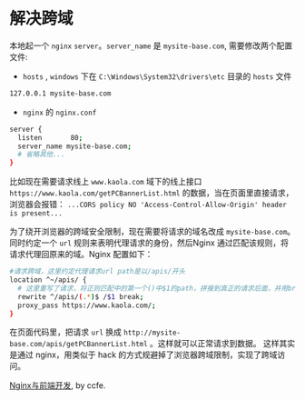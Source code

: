 # 解决跨域

本地起一个 `nginx` `server`。`server_name` 是 `mysite-base.com`, 需要修改两个配置文件:

- `hosts` , `windows` 下在 `C:\Windows\System32\drivers\etc` 目录的 `hosts` 文件

```bash
127.0.0.1 mysite-base.com
```

- `nginx` 的 `nginx.conf`

```bash
server {
  listen       80;
  server_name mysite-base.com;
  # 省略其他...
}
```

比如现在需要请求线上 `www.kaola.com` 域下的线上接口 `https://www.kaola.com/getPCBannerList.html` 的数据，当在页面里直接请求，浏览器会报错： `...CORS policy NO 'Access-Control-Allow-Origin' header is present...`

为了绕开浏览器的跨域安全限制，现在需要将请求的域名改成 `mysite-base.com`。同时约定一个 `url` 规则来表明代理请求的身份，然后Nginx 通过匹配该规则，将请求代理回原来的域。Nginx 配置如下：

```bash
#请求跨域，这里约定代理请求url path是以/apis/开头
location ^~/apis/ {
  # 这里重写了请求，将正则匹配中的第一个()中$1的path，拼接到真正的请求后面，并用break停止后续匹配
  rewrite ^/apis/(.*)$ /$1 break;
  proxy_pass https://www.kaola.com/;
}  
```

在页面代码里，把请求 `url` 换成 `http://mysite-base.com/apis/getPCBannerList.html` 。这样就可以正常请求到数据。 这样其实是通过 nginx，用类似于 hack 的方式规避掉了浏览器跨域限制，实现了跨域访问。

[Nginx与前端开发](https://juejin.im/post/5bacbd395188255c8d0fd4b2), by ccfe.